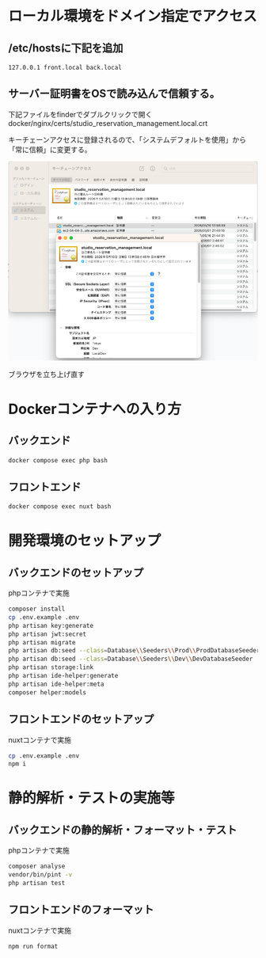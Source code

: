 # ローカル環境をドメイン指定でアクセス

## /etc/hostsに下記を追加

```
127.0.0.1 front.local back.local
```

## サーバー証明書をOSで読み込んで信頼する。

下記ファイルをfinderでダブルクリックで開く
docker/nginx/certs/studio_reservation_management.local.crt

キーチェーンアクセスに登録されるので、「システムデフォルトを使用」から「常に信頼」に変更する。

![キーチェーンアクセス](docs/keychain.png)

ブラウザを立ち上げ直す

# Dockerコンテナへの入り方

## バックエンド

```bash
docker compose exec php bash
```

## フロントエンド

```bash
docker compose exec nuxt bash
```

# 開発環境のセットアップ

## バックエンドのセットアップ

phpコンテナで実施

```bash
composer install
cp .env.example .env
php artisan key:generate
php artisan jwt:secret
php artisan migrate
php artisan db:seed --class=Database\\Seeders\\Prod\\ProdDatabaseSeeder
php artisan db:seed --class=Database\\Seeders\\Dev\\DevDatabaseSeeder
php artisan storage:link
php artisan ide-helper:generate
php artisan ide-helper:meta
composer helper:models
```

## フロントエンドのセットアップ

nuxtコンテナで実施

```bash
cp .env.example .env
npm i
```

# 静的解析・テストの実施等

## バックエンドの静的解析・フォーマット・テスト

phpコンテナで実施

```bash
composer analyse
vendor/bin/pint -v
php artisan test
```

## フロントエンドのフォーマット

nuxtコンテナで実施

```bash
npm run format
```
